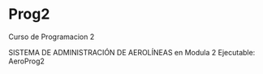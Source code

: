 # Prog2
Curso de Programacion 2

SISTEMA DE ADMINISTRACIÓN DE AEROLÍNEAS en Modula 2
Ejecutable: AeroProg2

